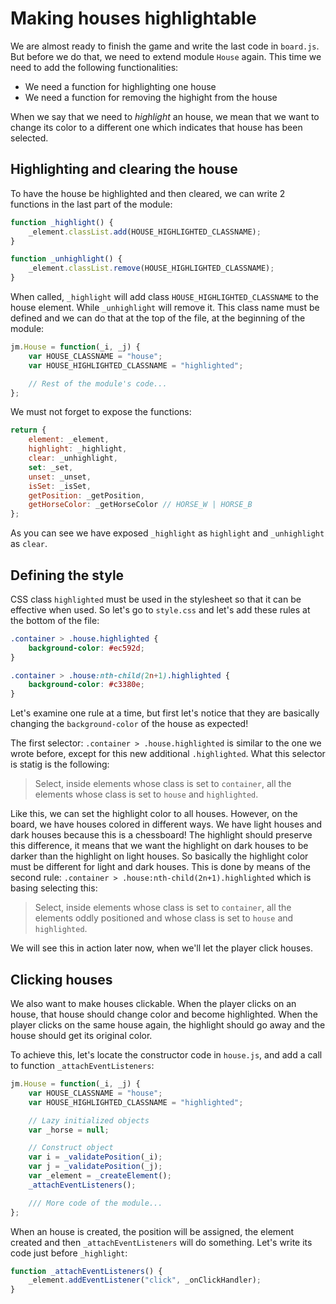 # Making houses highlightable

We are almost ready to finish the game and write the last code in `board.js`. But before we do that, we need to extend module `House` again. This time we need to add the following functionalities:

- We need a function for highlighting one house
- We need a function for removing the highight from the house

When we say that we need to _highlight_ an house, we mean that we want to change its color to a different one which indicates that house has been selected.

## Highlighting and clearing the house
To have the house be highlighted and then cleared, we can write 2 functions in the last part of the module:

```javascript
function _highlight() {
    _element.classList.add(HOUSE_HIGHLIGHTED_CLASSNAME);
}

function _unhighlight() {
    _element.classList.remove(HOUSE_HIGHLIGHTED_CLASSNAME);
}
```

When called, `_highlight` will add class `HOUSE_HIGHLIGHTED_CLASSNAME` to the house element. While `_unhighlight` will remove it. This class name must be defined and we can do that at the top of the file, at the beginning of the module:

```javascript
jm.House = function(_i, _j) {
    var HOUSE_CLASSNAME = "house";
    var HOUSE_HIGHLIGHTED_CLASSNAME = "highlighted";

    // Rest of the module's code...
};
```

We must not forget to expose the functions:

```javascript
return {
    element: _element,
    highlight: _highlight,
    clear: _unhighlight,
    set: _set,
    unset: _unset,
    isSet: _isSet,
    getPosition: _getPosition,
    getHorseColor: _getHorseColor // HORSE_W | HORSE_B
};
```

As you can see we have exposed `_highlight` as `highlight` and `_unhighlight` as `clear`.

## Defining the style

CSS class `highlighted` must be used in the stylesheet so that it can be effective when used. So let's go to `style.css` and let's add these rules at the bottom of the file:

```css
.container > .house.highlighted {
    background-color: #ec592d;
}

.container > .house:nth-child(2n+1).highlighted {
    background-color: #c3380e;
}
```

Let's examine one rule at a time, but first let's notice that they are basically changing the `background-color` of the house as expected!

The first selector: `.container > .house.highlighted` is similar to the one we wrote before, except for this new additional `.highlighted`. What this selector is statig is the following:

> Select, inside elements whose class is set to `container`, all the elements whose class is set to `house` and `highlighted`.

Like this, we can set the highlight color to all houses. However, on the board, we have houses colored in different ways. We have light houses and dark houses because this is a chessboard! The highlight should preserve this difference, it means that we want the highlight on dark houses to be darker than the highlight on light houses. So basically the highlight color must be different for light and dark houses. This is done by means of the second rule: `.container > .house:nth-child(2n+1).highlighted` which is basing selecting this:

> Select, inside elements whose class is set to `container`, all the elements oddly positioned and whose class is set to `house` and `highlighted`.

We will see this in action later now, when we'll let the player click houses.

## Clicking houses
We also want to make houses clickable. When the player clicks on an house, that house should change color and become highlighted. When the player clicks on the same house again, the highlight should go away and the house should get its original color.

To achieve this, let's locate the constructor code in `house.js`, and add a call to function `_attachEventListeners`:

```javascript
jm.House = function(_i, _j) {
    var HOUSE_CLASSNAME = "house";
    var HOUSE_HIGHLIGHTED_CLASSNAME = "highlighted";

    // Lazy initialized objects
    var _horse = null;

    // Construct object
    var i = _validatePosition(_i);
    var j = _validatePosition(_j);
    var _element = _createElement();
    _attachEventListeners();

    /// More code of the module...
};
```

When an house is created, the position will be assigned, the element created and then `_attachEventListeners` will do something. Let's write its code just before `_highlight`:

```javascript
function _attachEventListeners() {
    _element.addEventListener("click", _onClickHandler);
}
```
